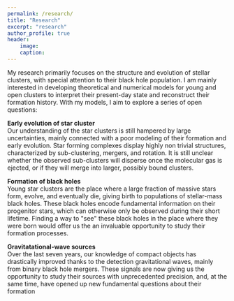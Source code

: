 ```yaml
---
permalink: /research/
title: "Research"
excerpt: "research"
author_profile: true
header:
    image: 
    caption: 
---
```



My research primarily focuses on the structure and evolution of stellar clusters, with special attention to their black hole population. I am mainly interested in developing theoretical and numerical models for young and open clusters to interpret their present-day state and reconstruct their formation history. With my models, I aim to explore a series of open questions:


<b>Early evolution of star cluster</b>\
Our understanding of the star clusters is still hampered by large uncertainties, mainly connected with a poor modeling of their formation and early evolution. Star forming complexes display highly non trivial structures, characterized by sub-clustering, mergers, and rotation. It is still unclear whether the observed sub-clusters will disperse once the molecular gas is ejected, or if they will merge into larger, possibly bound clusters.

<b>Formation of black holes</b>\
Young star clusters are the place where a large fraction of massive stars form, evolve, and eventually die, giving birth to populations of stellar-mass black holes. These black holes encode fundamental information on their progenitor stars, which can otherwise only be observed during their short lifetime. Finding a way to "see" these black holes in the place where they were born would offer us the an invaluable opportunity to study their formation processes.

<b>Gravitatational-wave sources</b>\
Over the last seven years, our knowledge of compact objects has drastically improved thanks to the detection gravitational waves, mainly from binary black hole mergers. These signals are now giving us the opportunity to study their sources with unprecedented precision, and, at the same time, have opened up new fundamental questions about their formation 



